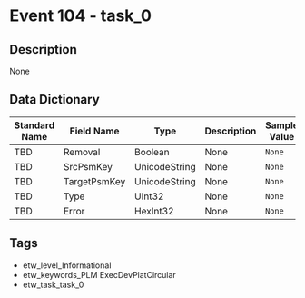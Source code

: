 # Event 104 - task_0

## Description
None

## Data Dictionary
|Standard Name|Field Name|Type|Description|Sample Value|
|---|---|---|---|---|
|TBD|Removal|Boolean|None|`None`|
|TBD|SrcPsmKey|UnicodeString|None|`None`|
|TBD|TargetPsmKey|UnicodeString|None|`None`|
|TBD|Type|UInt32|None|`None`|
|TBD|Error|HexInt32|None|`None`|

## Tags
* etw_level_Informational
* etw_keywords_PLM ExecDevPlatCircular
* etw_task_task_0